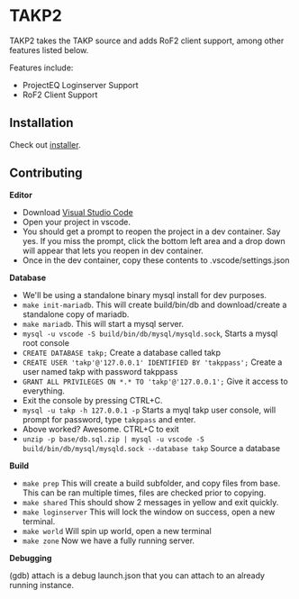 # TAKP2

TAKP2 takes the TAKP source and adds RoF2 client support, among other features listed below.

Features include:
- ProjectEQ Loginserver Support
- RoF2 Client Support

## Installation

Check out [installer](https://github.com/takp2/installer).

## Contributing

**Editor**

- Download [Visual Studio Code](https://code.visualstudio.com/)
- Open your project in vscode.
- You should get a prompt to reopen the project in a dev container. Say yes. If you miss the prompt, click the bottom left area and a drop down will appear that lets you reopen in dev container.
- Once in the dev container, copy these contents to .vscode/settings.json

**Database**

- We'll be using a standalone binary mysql install for dev purposes.
- `make init-mariadb`. This will create build/bin/db and download/create a standalone copy of mariadb.
- `make mariadb`. This will start a mysql server.
- `mysql -u vscode -S build/bin/db/mysql/mysqld.sock`, Starts a mysql root console
- `CREATE DATABASE takp;` Create a database called takp
- `CREATE USER 'takp'@'127.0.0.1' IDENTIFIED BY 'takppass';` Create a user named takp with password takppass
- `GRANT ALL PRIVILEGES ON *.* TO 'takp'@'127.0.0.1';` Give it access to everything.
- Exit the console by pressing CTRL+C.
- `mysql -u takp -h 127.0.0.1 -p` Starts a myql takp user console, will prompt for password, type `takppass` and enter.
- Above worked? Awesome. CTRL+C to exit
- `unzip -p base/db.sql.zip | mysql -u vscode -S build/bin/db/mysql/mysqld.sock --database takp` Source a database

**Build**

- `make prep` This will create a build subfolder, and copy files from base. This can be ran multiple times, files are checked prior to copying.
- `make shared` This should show 2 messages in yellow and exit quickly.
- `make loginserver` This will lock the window on success, open a new terminal.
- `make world` Will spin up world, open a new terminal
- `make zone` Now we have a fully running server.

**Debugging**

(gdb) attach is a debug launch.json that you can attach to an already running instance.